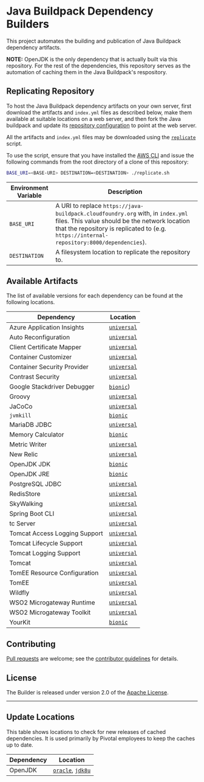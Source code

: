 # Java Buildpack Dependency Builders
This project automates the building and publication of Java Buildpack dependency artifacts.

**NOTE:**  OpenJDK is the only dependency that is actually built via this repository.  For the rest of the dependencies, this repository serves as the automation of caching them in the Java Buildpack's respository.

## Replicating Repository
To host the Java Buildpack dependency artifacts on your own server, first download the artifacts and `index.yml` files as described below, make them available at suitable locations on a web server, and then fork the Java buildpack and update its [repository configuration](https://github.com/cloudfoundry/java-buildpack/blob/master/docs/extending-repositories.md#configuration) to point at the web server.

All the artifacts and `index.yml` files may be downloaded using the [`replicate`](replicate.sh) script.

To use the script, ensure that you have installed the [AWS CLI][c] and issue the following commands from the root directory of a clone of this repository:

```bash
BASE_URI=<BASE-URI> DESTINATION=<DESTINATION> ./replicate.sh
```

| Environment Variable | Description |
| ------ | ----------- |
| `BASE_URI` | A URI to replace `https://java-buildpack.cloudfoundry.org` with, in `index.yml` files.  This value should be the network location that the repository is replicated to (e.g. `https://internal-repository:8000/dependencies`).
| `DESTINATION` | A filesystem location to replicate the repository to.


## Available Artifacts
The list of available versions for each dependency can be found at the following locations.

| Dependency | Location
| ---------- | ---------
| Azure Application Insights | [`universal`](https://java-buildpack.cloudfoundry.org/azure-application-insights/index.yml)
| Auto Reconfiguration | [`universal`](https://java-buildpack.cloudfoundry.org/auto-reconfiguration/index.yml)
| Client Certificate Mapper | [`universal`](https://java-buildpack.cloudfoundry.org/client-certificate-mapper/index.yml)
| Container Customizer | [`universal`](https://java-buildpack.cloudfoundry.org/container-customizer/index.yml)
| Container Security Provider | [`universal`](https://java-buildpack.cloudfoundry.org/container-security-provider/index.yml)
| Contrast Security| [`universal`](https://download.run.pivotal.io/contrast-security/index.yml)
| Google Stackdriver Debugger | [`bionic`](https://java-buildpack.cloudfoundry.org/google-stackdriver-debugger/bionic/x86_64/index.yml))
| Groovy | [`universal`](https://java-buildpack.cloudfoundry.org/groovy/index.yml)
| JaCoCo | [`universal`](https://java-buildpack.cloudfoundry.org/jacoco/index.yml)
| `jvmkill` | [`bionic`](https://java-buildpack.cloudfoundry.org/jvmkill/bionic/x86_64/index.yml)
| MariaDB JDBC | [`universal`](https://java-buildpack.cloudfoundry.org/mariadb-jdbc/index.yml)
| Memory Calculator | [`bionic`](https://java-buildpack.cloudfoundry.org/memory-calculator/bionic/x86_64/index.yml)
| Metric Writer | [`universal`](https://java-buildpack.cloudfoundry.org/metric-writer/index.yml)
| New Relic | [`universal`](https://download.run.pivotal.io/new-relic/index.yml)
| OpenJDK JDK | [`bionic`](https://java-buildpack.cloudfoundry.org/openjdk-jdk/bionic/x86_64/index.yml)
| OpenJDK JRE | [`bionic`](https://java-buildpack.cloudfoundry.org/openjdk/bionic/x86_64/index.yml)
| PostgreSQL JDBC | [`universal`](https://java-buildpack.cloudfoundry.org/postgresql-jdbc/index.yml)
| RedisStore | [`universal`](https://java-buildpack.cloudfoundry.org/redis-store/index.yml)
| SkyWalking | [`universal`](https://java-buildpack.cloudfoundry.org/sky-walking/index.yml)
| Spring Boot CLI | [`universal`](https://java-buildpack.cloudfoundry.org/spring-boot-cli/index.yml)
| tc Server| [`universal`](https://download.run.pivotal.io/tc-server/index.yml)
| Tomcat Access Logging Support | [`universal`](https://java-buildpack.cloudfoundry.org/tomcat-access-logging-support/index.yml)
| Tomcat Lifecycle Support | [`universal`](https://java-buildpack.cloudfoundry.org/tomcat-lifecycle-support/index.yml)
| Tomcat Logging Support | [`universal`](https://java-buildpack.cloudfoundry.org/tomcat-logging-support/index.yml)
| Tomcat | [`universal`](https://java-buildpack.cloudfoundry.org/tomcat/index.yml)
| TomEE Resource Configuration | [`universal`](https://java-buildpack.cloudfoundry.org/tomee-resource-configuration/index.yml)
| TomEE | [`universal`](https://java-buildpack.cloudfoundry.org/tomee/index.yml)
| Wildfly | [`universal`](https://java-buildpack.cloudfoundry.org/wildfly/index.yml)
| WSO2 Microgateway Runtime | [`universal`](https://download.run.pivotal.io/wso2-microgateway-runtime/index.yml)
| WSO2 Microgateway Toolkit | [`universal`](https://download.run.pivotal.io/wso2-microgateway-toolkit/index.yml)
| YourKit | [`bionic`](https://download.run.pivotal.io/your-kit/bionic/x86_64/index.yml)

## Contributing
[Pull requests][p] are welcome; see the [contributor guidelines][g] for details.

## License
The Builder is released under version 2.0 of the [Apache License][a].

[a]: http://www.apache.org/licenses/LICENSE-2.0
[c]: https://aws.amazon.com/cli/
[g]: CONTRIBUTING.md
[p]: http://help.github.com/send-pull-requests

---

## Update Locations
This table shows locations to check for new releases of cached dependencies.  It is used primarily by Pivotal employees to keep the caches up to date.

| Dependency | Location
| ---------- | --------
| OpenJDK | [`oracle`](http://www.oracle.com/technetwork/java/javase/downloads/index.html), [`jdk8u`](http://hg.openjdk.java.net/jdk8u/jdk8u)
